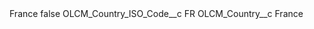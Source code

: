 <?xml version="1.0" encoding="UTF-8"?>
<CustomMetadata xmlns="http://soap.sforce.com/2006/04/metadata" xmlns:xsi="http://www.w3.org/2001/XMLSchema-instance" xmlns:xsd="http://www.w3.org/2001/XMLSchema">
    <label>France</label>
    <protected>false</protected>
    <values>
        <field>OLCM_Country_ISO_Code__c</field>
        <value xsi:type="xsd:string">FR</value>
    </values>
    <values>
        <field>OLCM_Country__c</field>
        <value xsi:type="xsd:string">France</value>
    </values>
</CustomMetadata>
